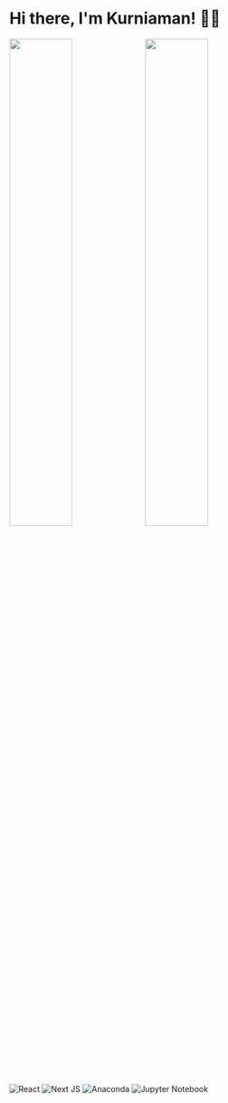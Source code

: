 # Hi there, I'm Kurniaman! 🙋‍♂️

<img align ="left" width="47%" src="https://github-readme-stats.vercel.app/api?username=Kurniaman&show_icons=true&theme=radical" />

<img algin="left" width="47%" src="https://github-readme-stats.vercel.app/api/top-langs/?username=Kurniaman&layout=compact" />

![React](https://img.shields.io/badge/react-%2320232a.svg?style=for-the-badge&logo=react&logoColor=%2361DAFB)
![Next JS](https://img.shields.io/badge/Next-black?style=for-the-badge&logo=next.js&logoColor=white)
![Anaconda](https://img.shields.io/badge/Anaconda-%2344A833.svg?style=for-the-badge&logo=anaconda&logoColor=white)
![Jupyter Notebook](https://img.shields.io/badge/jupyter-%23FA0F00.svg?style=for-the-badge&logo=jupyter&logoColor=white)
